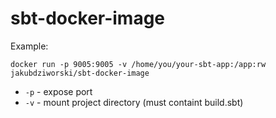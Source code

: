# sbt-docker-image
Example:

`docker run -p 9005:9005 -v /home/you/your-sbt-app:/app:rw jakubdziworski/sbt-docker-image`

- `-p` - expose port  
- `-v` - mount project directory (must containt build.sbt)
